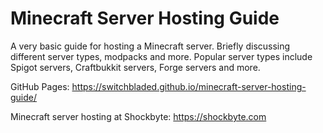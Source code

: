 # Minecraft Server Hosting Guide

A very basic guide for hosting a Minecraft server. Briefly discussing different server types, modpacks and more. Popular server types include Spigot servers, Craftbukkit servers, Forge servers and more.

GitHub Pages: https://switchbladed.github.io/minecraft-server-hosting-guide/

Minecraft server hosting at Shockbyte: https://shockbyte.com
